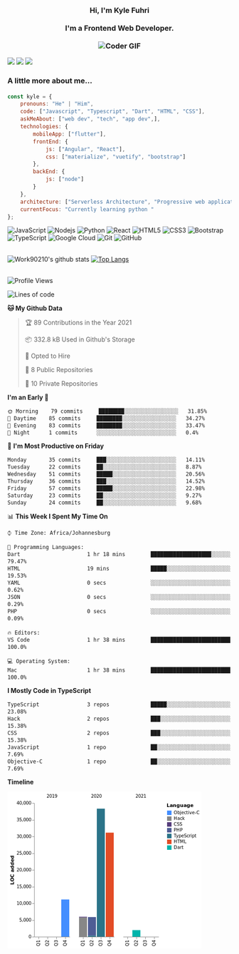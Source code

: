 
<h3 align="center">
  <abc>
    <br />Hi, I'm Kyle Fuhri<br />
    <br />
    I'm a Frontend Web Developer. <br />
    <br />
    <img
      src="https://media.giphy.com/media/SWoSkN6DxTszqIKEqv/giphy.gif"
      alt="Coder GIF"
      width="500"
      height="400"
    />
  </abc>
</h3>
<img src="https://img.shields.io/badge/Flutter%20-%2302569B.svg?&style=for-the-badge&logo=Flutter&logoColor=white" />
<img src="https://img.shields.io/badge/angular%20-%23DD0031.svg?&style=for-the-badge&logo=angular&logoColor=white"/>
<img src="https://img.shields.io/badge/react%20-%2320232a.svg?&style=for-the-badge&logo=react&logoColor=%2361DAFB"/>

<h3>A little more about me...  </h3>

```javascript
const kyle = {
    pronouns: "He" | "Him",
    code: ["Javascript", "Typescript", "Dart", "HTML", "CSS"],
    askMeAbout: ["web dev", "tech", "app dev",],
    technologies: {
        mobileApp: ["flutter"],
        frontEnd: {
            js: ["Angular", "React"],
            css: ["materialize", "vuetify", "bootstrap"]
        },
        backEnd: {
            js: ["node"]
        }
    },
    architecture: ["Serverless Architecture", "Progressive web applications", "Single page applications"],
    currentFocus: "Currently learning python "
};
```

![JavaScript](https://img.shields.io/badge/-JavaScript-black?style=flat-square&logo=javascript)
![Nodejs](https://img.shields.io/badge/-Nodejs-black?style=flat-square&logo=Node.js)
![Python](https://img.shields.io/badge/-Python-black?style=flat-square&logo=Python)
![React](https://img.shields.io/badge/-React-black?style=flat-square&logo=react)
![HTML5](https://img.shields.io/badge/-HTML5-E34F26?style=flat-square&logo=html5&logoColor=white)
![CSS3](https://img.shields.io/badge/-CSS3-1572B6?style=flat-square&logo=css3)
![Bootstrap](https://img.shields.io/badge/-Bootstrap-563D7C?style=flat-square&logo=bootstrap)
![TypeScript](https://img.shields.io/badge/-TypeScript-007ACC?style=flat-square&logo=typescript)
![Google Cloud](https://img.shields.io/badge/Google%20Cloud-black?style=flat-square&logo=google-cloud)
![Git](https://img.shields.io/badge/-Git-black?style=flat-square&logo=git)
![GitHub](https://img.shields.io/badge/-GitHub-181717?style=flat-square&logo=github)
</br>
</br>


![Work90210's github stats](https://github-readme-stats.vercel.app/api?username=work90210)
[![Top Langs](https://github-readme-stats.vercel.app/api/top-langs/?username=work90210)](https://github.com/work90210/github-readme-stats)
</br>
</br>
<!--START_SECTION:waka-->
![Profile Views](http://img.shields.io/badge/Profile%20Views-17-blue)

![Lines of code](https://img.shields.io/badge/From%20Hello%20World%20I%27ve%20Written-94410%20lines%20of%20code-blue)

**🐱 My Github Data** 

> 🏆 89 Contributions in the Year 2021
 > 
> 📦 332.8 kB Used in Github's Storage 
 > 
> 💼 Opted to Hire
 > 
> 📜 8 Public Repositories 
 > 
> 🔑 10 Private Repositories  
 > 
**I'm an Early 🐤** 

```text
🌞 Morning    79 commits     ████████░░░░░░░░░░░░░░░░░   31.85% 
🌆 Daytime    85 commits     ████████░░░░░░░░░░░░░░░░░   34.27% 
🌃 Evening    83 commits     ████████░░░░░░░░░░░░░░░░░   33.47% 
🌙 Night      1 commits      ░░░░░░░░░░░░░░░░░░░░░░░░░   0.4%

```
📅 **I'm Most Productive on Friday** 

```text
Monday       35 commits     ███░░░░░░░░░░░░░░░░░░░░░░   14.11% 
Tuesday      22 commits     ██░░░░░░░░░░░░░░░░░░░░░░░   8.87% 
Wednesday    51 commits     █████░░░░░░░░░░░░░░░░░░░░   20.56% 
Thursday     36 commits     ███░░░░░░░░░░░░░░░░░░░░░░   14.52% 
Friday       57 commits     █████░░░░░░░░░░░░░░░░░░░░   22.98% 
Saturday     23 commits     ██░░░░░░░░░░░░░░░░░░░░░░░   9.27% 
Sunday       24 commits     ██░░░░░░░░░░░░░░░░░░░░░░░   9.68%

```


📊 **This Week I Spent My Time On** 

```text
⌚︎ Time Zone: Africa/Johannesburg

💬 Programming Languages: 
Dart                     1 hr 18 mins        ███████████████████░░░░░░   79.47% 
HTML                     19 mins             █████░░░░░░░░░░░░░░░░░░░░   19.53% 
YAML                     0 secs              ░░░░░░░░░░░░░░░░░░░░░░░░░   0.62% 
JSON                     0 secs              ░░░░░░░░░░░░░░░░░░░░░░░░░   0.29% 
PHP                      0 secs              ░░░░░░░░░░░░░░░░░░░░░░░░░   0.09%

🔥 Editors: 
VS Code                  1 hr 38 mins        █████████████████████████   100.0%

💻 Operating System: 
Mac                      1 hr 38 mins        █████████████████████████   100.0%

```

**I Mostly Code in TypeScript** 

```text
TypeScript               3 repos             █████░░░░░░░░░░░░░░░░░░░░   23.08% 
Hack                     2 repos             ███░░░░░░░░░░░░░░░░░░░░░░   15.38% 
CSS                      2 repos             ███░░░░░░░░░░░░░░░░░░░░░░   15.38% 
JavaScript               1 repo              ██░░░░░░░░░░░░░░░░░░░░░░░   7.69% 
Objective-C              1 repo              ██░░░░░░░░░░░░░░░░░░░░░░░   7.69%

```


**Timeline**

![Chart not found](https://raw.githubusercontent.com/Work90210/Work90210/main/charts/bar_graph.png) 


<!--END_SECTION:waka-->
